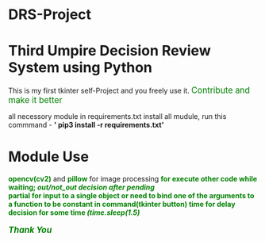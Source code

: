 # DRS-Project
<h1>Third Umpire Decision Review System using Python</h1>
This is my first tkinter self-Project and you freely use it. <big style="color:green;">Contribute and make it better</big>

all necessory module in requirements.txt
install all mudule, run this commmand  - <b style="color:yello;">' pip3 install -r requirements.txt'</b>


<h1>Module Use</h1>
<b style="color:green;">opencv(cv2)</b> and <b style="color:green;">pillow</b> for image processing 
<b style="color:green;"><Threading</b> for execute other code while waiting;  <i>out/not_out decision after pending</i></br>
<b style="color:green;">partial</b> for input to a single object or need to bind one of the arguments to a function to be constant in command(tkinter button)
<b style="color:green;">time</b> for delay decision for some time <i>(time.sleep(1.5)</i>
  </br></br>
  <big><i>Thank You</i></big>
